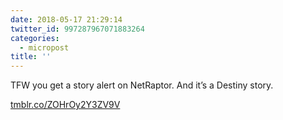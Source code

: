 ```yaml
---
date: 2018-05-17 21:29:14
twitter_id: 997287967071883264
categories:
  - micropost
title: ''
---
```


TFW you get a story alert on NetRaptor. And it’s a Destiny story.

 [tmblr.co/ZOHrOy2Y3ZV9V](https://tmblr.co/ZOHrOy2Y3ZV9V)
